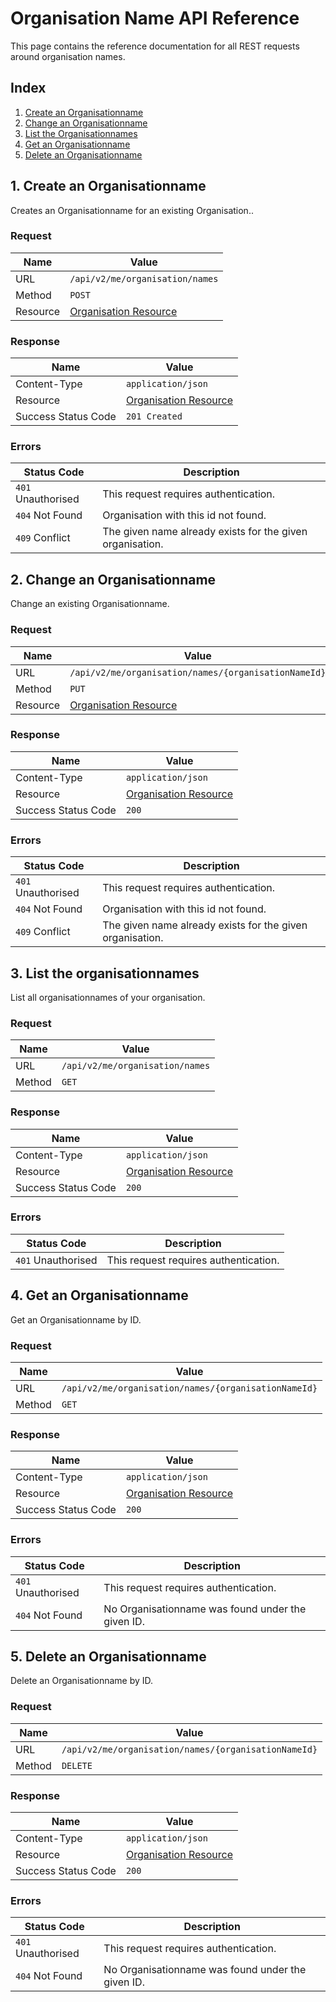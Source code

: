 # Organisation Name API Reference
This page contains the reference documentation for all REST requests around organisation names.

## Index
1. [Create an Organisationname](#1-create-an-organisationname)
2. [Change an Organisationname](#2-change-an-organisationname)
3. [List the Organisationnames](#2-list-the-organisationnames)
4. [Get an Organisationname](#2-get-an-organisationname)
5. [Delete an Organisationname](#2-delete-an-organisationname)


## 1. Create an Organisationname
Creates an Organisationname for an existing Organisation..

### Request
| Name | Value |
| -------- | ------- |
| URL | `/api/v2/me/organisation/names` |
| Method | `POST` |
| Resource | [Organisation Resource](resources.md#7-organisation-name) |

### Response
| Name | Value |
| -------- | ------- |
| Content-Type | `application/json` |
| Resource | [Organisation Resource](resources.md#7-organisation-name) |
| Success Status Code | `201 Created` |

### Errors
| Status Code | Description |
| ---------------- | --------------- |
| `401` Unauthorised | This request requires authentication. |
| `404` Not Found | Organisation with this id not found. |
| `409` Conflict | The given name already exists for the given organisation. |


## 2. Change an Organisationname
Change an existing Organisationname.

### Request
| Name | Value |
| -------- | ------- |
| URL | `/api/v2/me/organisation/names/{organisationNameId}` |
| Method | `PUT` |
| Resource | [Organisation Resource](resources.md#7-organisation-name) |

### Response
| Name | Value |
| -------- | ------- |
| Content-Type | `application/json` |
| Resource | [Organisation Resource](resources.md#7-organisation-name) |
| Success Status Code | `200` |

### Errors
| Status Code | Description |
| ---------------- | --------------- |
| `401` Unauthorised | This request requires authentication. |
| `404` Not Found | Organisation with this id not found. |
| `409` Conflict | The given name already exists for the given organisation. |


## 3. List the organisationnames
List all organisationnames of your organisation.

### Request
| Name | Value |
| -------- | ------- |
| URL | `/api/v2/me/organisation/names` |
| Method | `GET` |

### Response
| Name | Value |
| -------- | ------- |
| Content-Type | `application/json` |
| Resource | [Organisation Resource](resources.md#7-organisation-name) |
| Success Status Code | `200` |

### Errors
| Status Code | Description |
| ---------------- | --------------- |
| `401` Unauthorised | This request requires authentication. |


## 4. Get an Organisationname
Get an Organisationname by ID.

### Request
| Name | Value |
| -------- | ------- |
| URL | `/api/v2/me/organisation/names/{organisationNameId}` |
| Method | `GET` |

### Response
| Name | Value |
| -------- | ------- |
| Content-Type | `application/json` |
| Resource | [Organisation Resource](resources.md#7-organisation-name) |
| Success Status Code | `200` |

### Errors
| Status Code | Description |
| ---------------- | --------------- |
| `401` Unauthorised | This request requires authentication. |
| `404` Not Found | No Organisationname was found under the given ID. |


## 5. Delete an Organisationname
Delete an Organisationname by ID.

### Request
| Name | Value |
| -------- | ------- |
| URL | `/api/v2/me/organisation/names/{organisationNameId}` |
| Method | `DELETE` |

### Response
| Name | Value |
| -------- | ------- |
| Content-Type | `application/json` |
| Resource | [Organisation Resource](resources.md#7-organisation-name) |
| Success Status Code | `200` |

### Errors
| Status Code | Description |
| ---------------- | --------------- |
| `401` Unauthorised | This request requires authentication. |
| `404` Not Found | No Organisationname was found under the given ID. |
